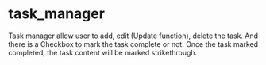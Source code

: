 # task_manager

Task manager allow user to add, edit (Update function), delete the task.
And there is a Checkbox to mark the task complete or not. Once the task marked completed, the task content will be marked strikethrough.
